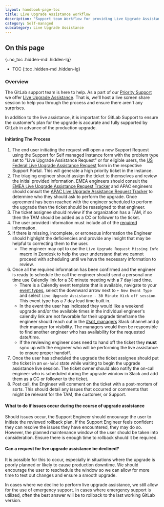 ```yaml
---
layout: handbook-page-toc
title: Live Upgrade Assistance workflow
description: "Support team Workflow for providing Live Upgrade Assistance to customers"
category: Self-managed
subcategory: Live Upgrade Assistance
---
```


## On this page
{:.no_toc .hidden-md .hidden-lg}

- TOC
{:toc .hidden-md .hidden-lg}

### Overview

The GitLab support team is here to help. As a part of our [Priority Support](/support/index.html#priority-support)
we offer [Live Upgrade Assistance](/support/scheduling-live-upgrade-assistance.html). That is, we'll host a live screen share
session to help you through the process and ensure there aren't any surprises.

In addition to the live assistance, it is important for GitLab Support to ensure
the customer's plan for the upgrade is accurate and fully supported by GitLab in
advance of the production upgrade.

#### Initiating The Process

1. The end user initiating the request will open a new Support Request using the Support for Self managed Instance form with the problem type set to "Live Upgrade Assistance Request" or for eligible users, the [US Federal Live Upgrade Assistance Request](https://federal-support.gitlab.com/hc/en-us/requests/new?ticket_form_id=360001434131) form in the respective Support Portal. This will generate a high priority ticket in the instance.
1. The triaging engineer should assign the ticket to themselves and review the initial provided information. EMEA engineers should consult the [EMEA Live Upgrade Assistance Request Tracker](https://gitlab.com/gitlab-com/support/support-team-meta/-/issues/3562) and APAC engineers should consult the
[APAC Live Upgrade Assistance Request Tracker](https://gitlab.com/gitlab-com/support/support-team-meta/-/issues/3399) to determine who they should ask to perform the upgrade. Once agreement has been reached with the engineer scheduled to perform the upgrade then the ticket should be reassigned to that engineer.
1. The ticket assignee should review if the organization has a TAM, if so then the TAM should be added as a CC or follower to the ticket.
1. The user provided information must include all of the [required information](https://about.gitlab.com/support/scheduling-live-upgrade-assistance.html#what-information-do-i-need-to-schedule-live-upgrade-assistance).
1. If there is missing, incomplete, or erroneous information the Engineer should highlight the deficiencies and provide any insight that may be helpful to correcting them to the user.
    - The engineer may opt to use the `Live Upgrade Request Missing Info` macro in Zendesk to help the user understand that we cannot proceed with scheduling
until we have the necessary information to review.
1. Once all the required information has been confirmed and the engineer is ready to schedule the call the engineer should send a personal one time use Calendly link for a 30 minute meeting with a 7 day lead time. 
    - There is a Calendly event template that is available, navigate to your [event types](https://calendly.com/event_types/user/me), select the downward arrow next to `+ New Event Type` and select `Live Upgrade Assistance - 30 Minute Kick off session`. This event type has a 7 day lead time built in.
    - In the event the user has indicated they would like a weekend upgrade and/or the available times in the individual engineer's calendly link are not favorable for their upgrade timeframe the engineer should reach out in the [#spt_managers](https://gitlab.slack.com/archives/C01F9S37AKT) Slack channel and `@` their manager for visibility. The managers would then be responsible to find another engineer who has availability for the requested date/time.
    - If the reviewing engineer does need to hand off the ticket they **must** sync up with the engineer who will be performing the live assistance to ensure proper handoff.
1. Once the user has scheduled the upgrade the ticket assignee should put the ticket in an `on-hold` state while waiting to begin the upgrade assistance live session. The ticket owner should also notify the on-call engineer who is scheduled during the upgrade window in Slack and add them as a CC or follower to the ticket.
1. Post call, the Engineer will comment on the ticket with a post-mortem of sorts. This should detail any issues that occurred or comments that might be relevant for the TAM, the customer, or Support.


#### What to do if issues occur during the course of upgrade assistance

Should issues occur, the Support Engineer should encourage the user to initiate
the reviewed rollback plan. If the Support Engineer feels confident they can
resolve the issues they have encountered, they may do so. However, the planned
maintenance window of the user should be taken into consideration. Ensure there is
enough time to rollback should it be required.

#### Can a request for live upgrade assistance be declined?

It is possible for this to occur, especially in situations where the upgrade
is poorly planned or likely to cause production downtime. We should encourage
the user to reschedule the window so we can allow for more time to test out
changes and ensure a smooth upgrade.

In cases where we decline to perform live upgrade assistance, we still
allow for the use of emergency support. In cases where emergency support is
utilized, often the best answer will be to rollback to the last working GitLab
version.
